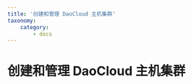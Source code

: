 ```yaml
---
title: '创建和管理 DaoCloud 主机集群'
taxonomy:
    category:
        - docs
---
```


# 创建和管理 DaoCloud 主机集群 
